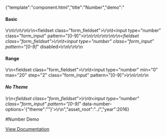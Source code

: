 {"template":"component.html","title":"Number","demo":"<h4>Basic</h4>\r\n\r\n<!-- START: FIRSTDEMO -->\r\n\r\n<fieldset class=\"form_fieldset\">\r\n\t<input type=\"number\" class=\"form_input\" pattern=\"[0-9]*\">\r\n</fieldset>\r\n\r\n<!-- END: FIRSTDEMO -->\r\n\r\n<fieldset class=\"form_fieldset\">\r\n\t<input type=\"number\" class=\"form_input\" pattern=\"[0-9]*\" disabled>\r\n</fieldset>\r\n\r\n<h4>Range</h4>\r\n<fieldset class=\"form_fieldset\">\r\n\t<input type=\"number\" min=\"0\" max=\"20\" step=\"2\" class=\"form_input\" pattern=\"[0-9]*\">\r\n</fieldset>\r\n\r\n<h4>No Theme</h4>\r\n<fieldset class=\"form_fieldset\">\r\n\t<input type=\"number\" class=\"form_input\" pattern=\"[0-9]*\" data-number-options='{\"theme\":\"\"}'>\r\n</fieldset>","asset_root":"../","year":2016}

 #Number Demo
<p class="back_link"><a href="https://formstone.it/components/number">View Documentation</a></p>